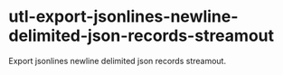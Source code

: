# utl-export-jsonlines-newline-delimited-json-records-streamout
Export jsonlines newline delimited json records streamout.

